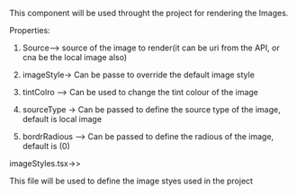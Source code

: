 This component will be used throught the project for rendering the Images.

Properties:

1. Source--> source of the image to render(it can be uri from the API, or cna be the local image also)

2. imageStyle-> Can be passe to override the default image style

3. tintColro --> Can be used to change the tint colour of the image

4. sourceType -> Can be passed to define the source type of the image, default is local image

5. bordrRadious --> Can be passed to define the radious of the image, default is (0)

imageStyles.tsx->>

This file will be used to define the image styes used in the project
